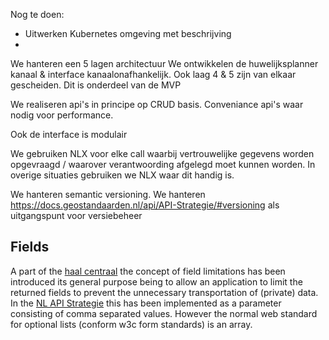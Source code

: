 Nog te doen:
- Uitwerken Kubernetes omgeving met beschrijving
- 

We hanteren een 5 lagen architectuur
We ontwikkelen de huwelijksplanner kanaal & interface kanaalonafhankelijk. Ook laag 4 & 5 zijn van elkaar gescheiden. Dit is onderdeel van de MVP

We realiseren api's in principe op CRUD basis. Conveniance api's waar nodig voor performance.

Ook de interface is modulair 

We gebruiken NLX voor elke call waarbij vertrouwelijke gegevens worden opgevraagd / waarover verantwoording afgelegd moet kunnen worden. In overige situaties gebruiken we NLX waar dit handig is.

We hanteren semantic versioning. 
We hanteren https://docs.geostandaarden.nl/api/API-Strategie/#versioning  als uitgangspunt voor versiebeheer

Fields
-------
A part of the [haal centraal](https://raw.githubusercontent.com/VNG-Realisatie/Haal-Centraal-BRP-bevragen/master/api-specificatie/Bevraging-Ingeschreven-Persoon/openapi.yaml) the concept of field limitations has been introduced its general purpose being to allow an application to limit the returned fields to prevent the unnecessary transportation of (private) data. In the [NL API Strategie](https://github.com/VNG-Realisatie/Haal-Centraal-BRP-bevragen/blob/master/features/fields.feature) this has been implemented as a parameter consisting of comma separated values. However the normal web standard for optional lists (conform w3c form standards) is an array.
